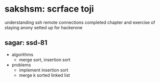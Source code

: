# sakshsm: scrface toji
understanding ssh remote connections 
completed chapter and exercise of staying anony 
setted up for hackerone 
## sagar: ssd-81
- algorithms
	- merge sort, insertion sort
- problems
	- implement insertion sort
	- merge k sorted linked list

